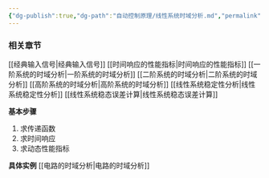 ```yaml
---
{"dg-publish":true,"dg-path":"自动控制原理/线性系统时域分析.md","permalink":"/自动控制原理/线性系统时域分析/","dgPassFrontmatter":true,"noteIcon":"","created":"2024-04-16T13:01:27.305+08:00","updated":"2024-05-26T18:38:14.234+08:00"}
---
```


### 相关章节
[[经典输入信号\|经典输入信号]]
[[时间响应的性能指标\|时间响应的性能指标]]
[[一阶系统的时域分析\|一阶系统的时域分析]]
[[二阶系统的时域分析\|二阶系统的时域分析]]
[[高阶系统的时域分析\|高阶系统的时域分析]]
[[线性系统稳定性分析\|线性系统稳定性分析]]
[[线性系统稳态误差计算\|线性系统稳态误差计算]]

**基本步骤**
1. 求传递函数
2. 求时间响应
3. 求动态性能指标

**具体实例**
[[电路的时域分析\|电路的时域分析]]

